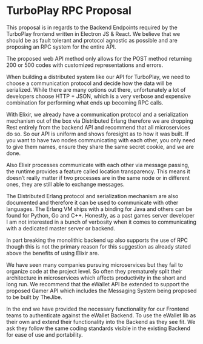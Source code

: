 # TurboPlay RPC Proposal

This proposal is in regards to the Backend Endpoints required by the TurboPlay frontend written in Electron JS & React. We believe that we should be as fault tolerant and protocol agnostic as possible and are proposing an RPC system for the entire API.

The proposed web API method only allows for the POST method returning 200 or 500 codes with customized representations and errors.

When building a distributed system like our API for TurboPlay, we need to choose a communication protocol and decide how the data will be serialized. While there are many options out there, unfortunately a lot of developers choose HTTP + JSON, which is a very verbose and expensive combination for performing what ends up becoming RPC calls.

With Elixir, we already have a communication protocol and a serialization mechanism out of the box via Distributed Erlang therefore we are dropping Rest entirely from the backend API and recommend that all microservices do so. So our API is uniform and shows foresight as to how it was built. If you want to have two nodes communicating with each other, you only need to give them names, ensure they share the same secret cookie, and we are done.

Also Elixir processes communicate with each other via message passing, the runtime provides a feature called location transparency. This means it doesn’t really matter if two processes are in the same node or in different ones, they are still able to exchange messages.

The Distributed Erlang protocol and serialization mechanism are also documented and therefore it can be used to communicate with other languages. The Erlang VM ships with a binding for Java and others can be found for Python, Go and C++. Honestly, as a past games server developer I am not interested in a bunch of verbosity when it comes to communicating with a dedicated master server or backend.

In part breaking the monolithic backend up also supports the use of RPC though this is not the primary reason for this suggestion as already stated above the benefits of using Elixir are.

We have seen many companies pursuing microservices but they fail to organize code at the project level. So often they prematurely split their architecture in microservices which affects productivity in the short and long run. We recommend that the eWallet API be extended to support the proposed Gamer API which includes the Messaging System being proposed to be built by TheJibe.

In the end we have provided the necessary functionality for our Frontend teams to authenticate against the eWallet Backend. To use the eWallet lib as their own and extend their functionality into the Backend as they see fit. We ask they follow the same coding standards visible in the existing Backend for ease of use and portability.
